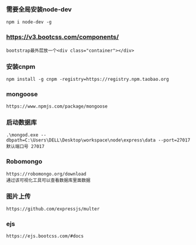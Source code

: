 ### 需要全局安装node-dev
```
npm i node-dev -g
```

### https://v3.bootcss.com/components/
```
bootstrap最外层放一个<div class="container"></div>
```

### 安装cnpm
```
npm install -g cnpm -registry=https://registry.npm.taobao.org
```

### mongoose
```
https://www.npmjs.com/package/mongoose
```

### 启动数据库
```
.\mongod.exe --dbpath=C:\Users\DELL\Desktop\workspace\node\express\data --port=27017
默认端口号 27017
```


### Robomongo
```
https://robomongo.org/download
通过该可视化工具可以查看数据库里面数据
```

### 图片上传
```
https://github.com/expressjs/multer
```

### ejs
```
https://ejs.bootcss.com/#docs
```
